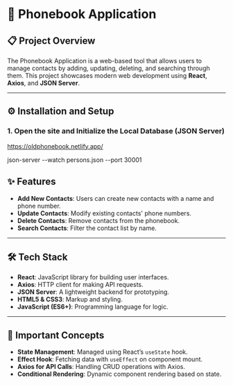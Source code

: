 # 📒 Phonebook Application

## 📋 Project Overview

The Phonebook Application is a web-based tool that allows users to manage contacts by adding, updating, deleting, and searching through them. This project showcases modern web development using **React**, **Axios**, and **JSON Server**.

---

## ⚙️ Installation and Setup

### 1. **Open the site and Initialize the Local Database (JSON Server)**

https://oldphonebook.netlify.app/

json-server --watch persons.json --port 30001

## ✨ Features

- **Add New Contacts**: Users can create new contacts with a name and phone number.
- **Update Contacts**: Modify existing contacts' phone numbers.
- **Delete Contacts**: Remove contacts from the phonebook.
- **Search Contacts**: Filter the contact list by name.

---

## 🛠️ Tech Stack

- **React**: JavaScript library for building user interfaces.
- **Axios**: HTTP client for making API requests.
- **JSON Server**: A lightweight backend for prototyping.
- **HTML5 & CSS3**: Markup and styling.
- **JavaScript (ES6+)**: Programming language for logic.

---

## 🔑 Important Concepts

- **State Management**: Managed using React’s `useState` hook.
- **Effect Hook**: Fetching data with `useEffect` on component mount.
- **Axios for API Calls**: Handling CRUD operations with Axios.
- **Conditional Rendering**: Dynamic component rendering based on state.
